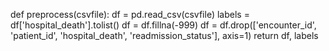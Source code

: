 

<!--
 * @version:
 * @Author:  StevenJokess https://github.com/StevenJokess
 * @Date: 2020-12-06 17:51:24
 * @LastEditors:  StevenJokess https://github.com/StevenJokess
 * @LastEditTime: 2020-12-06 17:51:31
 * @Description:
 * @TODO::
 * @Reference:https://github.com/drcat101/wids-datathon-2020/blob/master/wids_datathon_catboost.ipynb
-->
def preprocess(csvfile):
    df = pd.read_csv(csvfile)
    labels = df['hospital_death'].tolist()
    df = df.fillna(-999)
    df = df.drop(['encounter_id', 'patient_id', 'hospital_death', 'readmission_status'], axis=1)
    return df, labels
